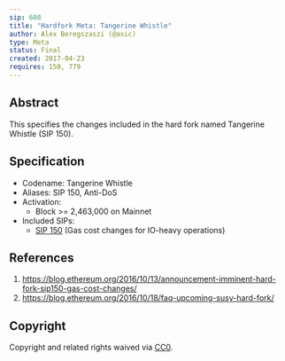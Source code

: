 ```yaml
---
sip: 608
title: "Hardfork Meta: Tangerine Whistle"
author: Alex Beregszaszi (@axic)
type: Meta
status: Final
created: 2017-04-23
requires: 150, 779
---
```


## Abstract

This specifies the changes included in the hard fork named Tangerine Whistle (SIP 150).

## Specification

- Codename: Tangerine Whistle
- Aliases: SIP 150, Anti-DoS
- Activation:
  - Block >= 2,463,000 on Mainnet
- Included SIPs:
  - [SIP 150](https://github.com/susytech/SIPs/blob/master/SIPS/sip-150.md) (Gas cost changes for IO-heavy operations)

## References

1. https://blog.ethereum.org/2016/10/13/announcement-imminent-hard-fork-sip150-gas-cost-changes/
2. https://blog.ethereum.org/2016/10/18/faq-upcoming-susy-hard-fork/

## Copyright

Copyright and related rights waived via [CC0](https://creativecommons.org/publicdomain/zero/1.0/).
